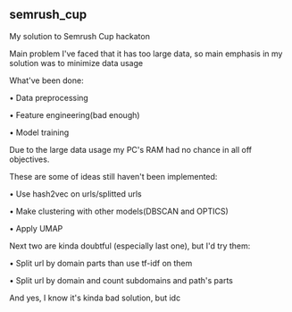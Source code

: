 ## semrush_cup
My solution to Semrush Cup hackaton

Main problem I've faced that it has too large data, so main emphasis in my solution was to minimize data usage

What've been done:

• Data preprocessing

• Feature engineering(bad enough)

• Model training
<!-- • Clustering via K-Means(I'll add file later) -->
Due to the large data usage my PC's RAM had no chance in all off objectives.


These are some of ideas still haven't been implemented:

• Use hash2vec on urls/splitted urls

• Make clustering with other models(DBSCAN and OPTICS)

• Apply UMAP

Next two are kinda doubtful (especially last one), but I'd try them:

• Split url by domain parts than use tf-idf on them

• Split url by domain and count subdomains and path's parts




And yes, I know it's kinda bad solution, but idc
